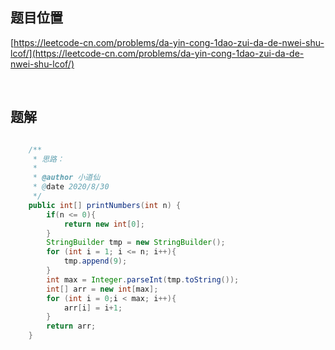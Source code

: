 ## 题目位置

[https://leetcode-cn.com/problems/da-yin-cong-1dao-zui-da-de-nwei-shu-lcof/](https://leetcode-cn.com/problems/da-yin-cong-1dao-zui-da-de-nwei-shu-lcof/)

<br/>

## 题解


```java

    /**
     * 思路：
     *
     * @author 小道仙
     * @date 2020/8/30
     */
    public int[] printNumbers(int n) {
        if(n <= 0){
            return new int[0];
        }
        StringBuilder tmp = new StringBuilder();
        for (int i = 1; i <= n; i++){
            tmp.append(9);
        }
        int max = Integer.parseInt(tmp.toString());
        int[] arr = new int[max];
        for (int i = 0;i < max; i++){
            arr[i] = i+1;
        }
        return arr;
    }

```